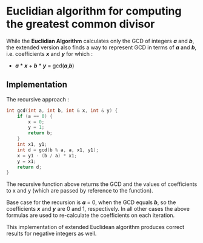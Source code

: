 # __Euclidian algorithm for computing the greatest common divisor__

While the __Euclidian Algorithm__ calculates only the GCD of integers *__a__* and *__b__*, the extended version also finds a way to represent GCD in terms of *__a__* and *__b__*, i.e. coefficients *__x__* and *__y__* for which : 
* *__a__* * *__x__* + *__b__* * *__y__* = gcd(*__a__*,*__b__*)

## __Implementation__

The recursive approach :
```c++
int gcd(int a, int b, int & x, int & y) {
    if (a == 0) {
        x = 0;
        y = 1;
        return b;
    }
    int x1, y1;
    int d = gcd(b % a, a, x1, y1);
    x = y1 - (b / a) * x1;
    y = x1;
    return d;
}
```

The recursive function above returns the GCD and the values of coefficients to x and y (which are passed by reference to the function).

Base case for the recursion is *__a__* = 0, when the GCD equals *__b__*, so the coefficients *__x__* and *__y__* are 0 and 1, respectively. In all other cases the above formulas are used to re-calculate the coefficients on each iteration.

This implementation of extended Euclidean algorithm produces correct results for negative integers as well.